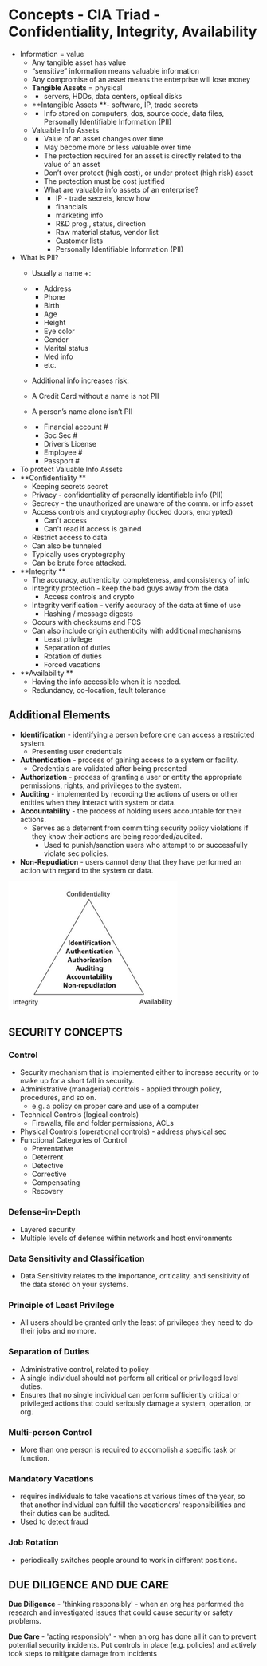 # Concepts - CIA Triad - Confidentiality, Integrity, Availability

* Information = value
  * Any tangible asset has value
  * “sensitive” information means valuable information
  * Any compromise of an asset means the enterprise will lose money
  * **Tangible Assets** = physical
  * * servers, HDDs, data centers, optical disks
  * **Intangible Assets **- software, IP, trade secrets
  * * Info stored on computers, dos, source code, data files, Personally Identifiable Information \(PII\)
  * Valuable Info Assets
  * * Value of an asset changes over time
    * May become more or less valuable over time
    * The protection required for an asset is directly related to the value of an asset
    * Don’t over protect \(high cost\), or under protect \(high risk\) asset
    * The protection must be cost justified
    * What are valuable info assets of an enterprise?
    * * IP - trade secrets, know how
      * financials
      * marketing info
      * R&D prog., status, direction
      * Raw material status, vendor list
      * Customer lists
      * Personally Identifiable Information \(PII\)
* What is PII?
  * Usually a name +:

  * * Address
    * Phone
    * Birth
    * Age
    * Height
    * Eye color
    * Gender
    * Marital status
    * Med info
    * etc.
  * Additional info increases risk:
  * A Credit Card without a name is not PII
  * A person’s name alone isn’t PII
  * * Financial account \#
    * Soc Sec \#
    * Driver’s License
    * Employee \#
    * Passport \#
* To protect Valuable Info Assets
* **Confidentiality **
  * Keeping secrets secret
  * Privacy - confidentiality of personally identifiable info \(PII\)
  * Secrecy - the unauthorized are unaware of the comm. or info asset
  * Access controls and cryptography \(locked doors, encrypted\)
    * Can't access
    * Can't read if access is gained
  * Restrict access to data
  * Can also be tunneled
  * Typically uses cryptography
  * Can be brute force attacked.
* **Integrity **
  * The accuracy, authenticity, completeness, and consistency of info
  * Integrity protection - keep the bad guys away from the data
    * Access controls and crypto
  * Integrity verification - verify accuracy of the data at time of use
    * Hashing / message digests
  * Occurs with checksums and FCS
  * Can also include origin authenticity with additional mechanisms
    * Least privilege
    * Separation of duties
    * Rotation of duties
    * Forced vacations
* **Availability **
  * Having the info accessible when it is needed.
  * Redundancy, co-location, fault tolerance

## Additional Elements

* **Identification** - identifying a person before one can access a restricted system.
  * Presenting user credentials
* **Authentication** - process of gaining access to a system or facility.
  * Credentials are validated after being presented
* **Authorization** - process of granting a user or entity the appropriate permissions, rights, and privileges to the system.
* **Auditing** - implemented by recording the actions of users or other entities when they interact with system or data.
* **Accountability** - the process of holding users accountable for their actions.
  * Serves as a deterrent from committing security policy violations if they know their actions are being recorded/audited.
    * Used to punish/sanction users who attempt to or successfully violate sec policies.
* **Non-Repudiation** - users cannot deny that they have performed an action with regard to the system or data.

![](/assets/infosec-concepts-1.png)

## SECURITY CONCEPTS

### Control

* Security mechanism that is implemented either to increase security or to make up for a short fall in security.
* Administrative \(managerial\) controls - applied through policy, procedures, and so on.
  * e.g. a policy on proper care and use of a computer
* Technical Controls \(logical controls\)
  * Firewalls, file and folder permissions, ACLs
* Physical Controls \(operational controls\) - address physical sec
* Functional Categories of Control
  * Preventative
  * Deterrent
  * Detective
  * Corrective
  * Compensating
  * Recovery

### Defense-in-Depth

* Layered security
* Multiple levels of defense within network and host environments

### Data Sensitivity and Classification

* Data Sensitivity relates to the importance, criticality, and sensitivity of the data stored on your systems.

### Principle of Least Privilege

* All users should be granted only the least of privileges they need to do their jobs and no more.

### Separation of Duties

* Administrative control, related to policy
* A single individual should not perform all critical or privileged level duties.
* Ensures that no single individual can perform sufficiently critical or privileged actions that could seriously damage a system, operation, or org.

### Multi-person Control

* More than one person is required to accomplish a specific task or function.

### Mandatory Vacations

* requires individuals to take vacations at various times of the year, so that another individual can fulfill the vacationers' responsibilities and their duties can be audited.
* Used to detect fraud

### Job Rotation

* periodically switches people around to work in different positions.

## DUE DILIGENCE AND DUE CARE

**Due Diligence** - 'thinking responsibly' - when an org has performed the research and investigated issues that could cause security or safety problems.

**Due Care** - 'acting responsibly' - when an org has done all it can to prevent potential security incidents. Put controls in place \(e.g. policies\) and actively took steps to mitigate damage from incidents

